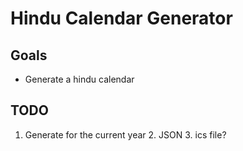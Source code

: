 # Hindu Calendar Generator

## Goals
- Generate a hindu calendar

## TODO

1. Generate for the current year
    2. JSON
    3. ics file?
